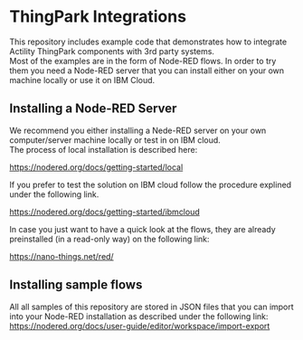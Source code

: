 # ThingPark Integrations
This repository includes example code that demonstrates how to integrate Actility ThingPark components with 3rd party systems.  
Most of the examples are in the form of Node-RED flows. In order to try them you need a Node-RED server that you can install either on your own machine locally or use it on IBM Cloud.
## Installing a Node-RED Server
We recommend you either installing a Nede-RED server on your own computer/server machine locally or test in on IBM cloud.  
The process of local installation is described here:

https://nodered.org/docs/getting-started/local

If you prefer to test the solution on IBM cloud follow the procedure explined under the following link.

https://nodered.org/docs/getting-started/ibmcloud

In case you just want to have a quick look at the flows, they are already preinstalled (in a read-only way) on the following link:

https://nano-things.net/red/

## Installing sample flows
All all samples of this repository are stored in JSON files that you can import into your Node-RED installation as described under the following link: 
https://nodered.org/docs/user-guide/editor/workspace/import-export
